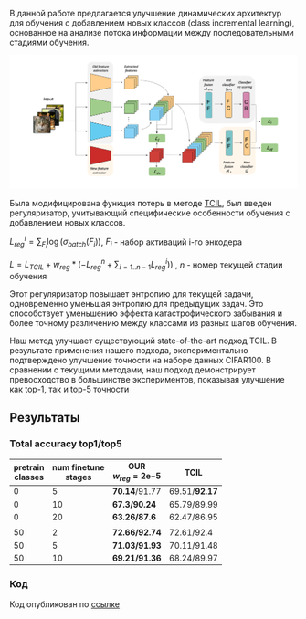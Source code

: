 В данной работе предлагается улучшение динамических архитектур для обучения с добавлением новых классов (class incremental learning),
основанное на анализе потока информации между последовательными стадиями обучения.

![TCIL architercture](https://raw.githubusercontent.com/YellowPancake/TCIL/main/pictures/TCIL.png)


Была модифицирована функция потерь в методе [TCIL](https://github.com/YellowPancake/TCIL), был введен регуляризатор, учитывающий специфические особенности обучения с добавлением новых классов.

$`L^{i}_{reg} = \sum_{F_i}\log\left(\sigma_{batch }\left(F_i\right ) \right )`$, $`F_i`$ - набор активаций i-го энкодера 

$`L = L_{TCIL} + w_{reg} * \left(-L^{n}_{reg} + \sum_{i=1..n-1} L^{i}_{reg}) \right )`$ , $`n`$ - номер текущей стадии обучения




Этот регуляризатор повышает энтропию для текущей задачи, одновременно уменьшая энтропию для предыдущих задач. Это способствует уменьшению эффекта катастрофического забывания и более точному различению между классами из разных шагов обучения.

Наш метод улучшает существующий state-of-the-art подход TCIL. В результате применения нашего подхода, экспериментально подтверждено улучшение точности на наборе данных CIFAR100.  В сравнении с текущими методами, наш подход демонстрирует превосходство в большинстве экспериментов, показывая улучшение как top-1, так и top-5 точности





## Результаты

### Total accuracy top1/top5


| pretrain <br/> classes | num finetune <br/> stages | OUR <br/>  $`w_{reg}=2\mathrm{e}{-5}`$ | TCIL            |
|------------------------|---------------------------|----------------------------------------|-----------------|
| 0                      | 5                         | **70.14**/91.77                        | 69.51/**92.17** |
| 0                      | 10                        | **67.3/90.24**                         | 65.79/89.99     |
| 0                      | 20                        | **63.26/87.6**                         | 62.47/86.95     |
|                        |                           |                                        |                 |
| 50                     | 2                         | **72.66/92.74**                        | 72.61/92.4      |
| 50                     | 5                         | **71.03/91.93**                        | 70.11/91.48     |
| 50                     | 10                        | **69.21/91.36**                        | 68.24/89.97     |



### Код 

Код опубликован по [ссылке](https://github.com/den-bibik/REGULIRIZED_TCIL)






